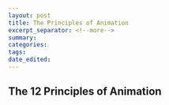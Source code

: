 ```yaml
---
layout: post	
title: The Principles of Animation
excerpt_separator: <!--more-->
summary: 
categories:
tags:
date_edited:
---
```


##

## The 12 Principles of Animation




<!-- footnotes -->
